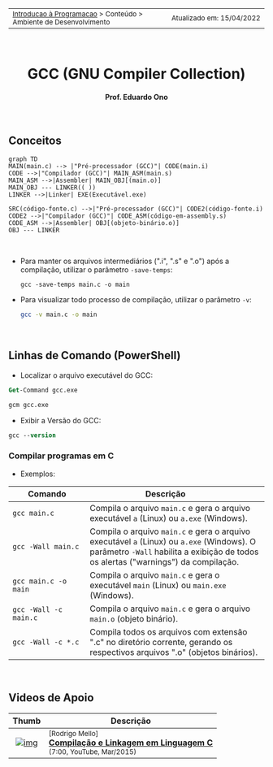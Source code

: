 <table>
<tr>
<td align="left" width="8000">
    <small><a href="https://github.com/eduardo-ono/Introducao-a-Programacao">Introducao à Programacao</a> > Conteúdo > Ambiente de Desenvolvimento</small>
</td>
<td align="right">
    <small>Atualizado&nbsp;em:&nbsp;15/04/2022</small>
</td>
</tr>
</table>

<br>

<h1 align="center">
GCC (GNU Compiler Collection)
</h1>
<h4 align="center">
Prof. Eduardo Ono
</h4>

<br>

## Conceitos

```mermaid
graph TD
MAIN(main.c) --> |"Pré-processador (GCC)"| CODE(main.i)
CODE -->|"Compilador (GCC)"| MAIN_ASM(main.s)
MAIN_ASM -->|Assembler| MAIN_OBJ[(main.o)]
MAIN_OBJ --- LINKER(( ))
LINKER -->|Linker| EXE(Executável.exe)

SRC(código-fonte.c) -->|"Pré-processador (GCC)"| CODE2(código-fonte.i)
CODE2 -->|"Compilador (GCC)"| CODE_ASM(código-em-assembly.s)
CODE_ASM -->|Assembler| OBJ[(objeto-binário.o)]
OBJ --- LINKER
```

<br>

* Para manter os arquivos intermediários (".i", ".s" e ".o") após a compilação, utilizar o parâmetro `-save-temps`:

  ```
  gcc -save-temps main.c -o main
  ```

* Para visualizar todo processo de compilação, utilizar o parâmetro `-v`:

  ```bash
  gcc -v main.c -o main
  ```

<br>

## Linhas de Comando (PowerShell)

* Localizar o arquivo executável do GCC:

```ps
Get-Command gcc.exe
```

```ps
gcm gcc.exe
```

* Exibir a Versão do GCC:

```ps
gcc --version
```

### Compilar programas em C

* Exemplos:

| Comando<img width="300" height="1"> | Descrição <img width="10%" height="1">|
| --- | --- |
| ```gcc main.c``` | Compila o arquivo `main.c` e gera o arquivo executável `a` (Linux) ou `a.exe` (Windows).
| `gcc -Wall main.c` | Compila o arquivo `main.c` e gera o arquivo executável `a` (Linux) ou `a.exe` (Windows).  O parâmetro `-Wall` habilita a exibição de todos os alertas ("warnings") da compilação.
| `gcc main.c -o main` | Compila o arquivo `main.c` e gera o executável `main` (Linux) ou `main.exe` (Windows). 
| `gcc -Wall -c main.c` | Compila o arquivo `main.c` e gera o arquivo `main.o` (objeto binário).
| `gcc -Wall -c *.c` | Compila todos os arquivos com extensão ".c" no diretório corrente, gerando os respectivos arquivos ".o" (objetos binários).

<br>

## Videos de Apoio

| Thumb | Descrição |
| :-: | --- |
| [![img](https://img.youtube.com/vi/kE5Mfgc3Dls/default.jpg)](https://www.youtube.com/watch?v=kE5Mfgc3Dls) | <sup>[Rodrigo Mello]</sup><br>[__Compilação e Linkagem em Linguagem C__](https://www.youtube.com/watch?v=kE5Mfgc3Dls)<br><sub>(7:00, YouTube, Mar/2015)</sub>

<br>
